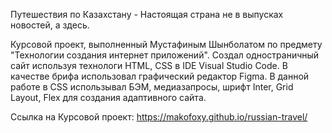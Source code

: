 ﻿Путешествия по Казахстану - Настоящая страна не в выпусках новостей, а здесь.

Курсовой проект, выполненный Мустафиным Шынболатом по предмету "Технологии создания интернет приложений".
Создал одностраничный сайт используя технологи HTML, CSS в IDE Visual Studio Code. В качестве брифа использовал 
графический редактор Figma. В данной работе в CSS использывал БЭМ, медиазапросы, шрифт Inter, Grid Layout, Flex 
для создания адаптивного сайта.

Ссылка на Курсовой проект: https://makofoxy.github.io/russian-travel/
